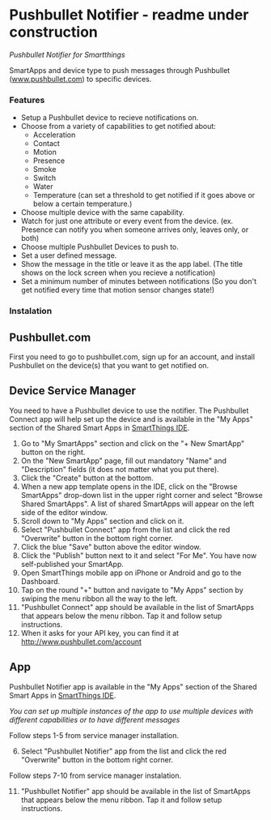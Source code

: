 # Pushbullet Notifier - readme under construction
*Pushbullet Notifier for Smartthings*

SmartApps and device type to push messages through Pushbullet (www.pushbullet.com) to specific devices.

### Features

* Setup a Pushbullet device to recieve notifications on.
* Choose from a variety of capabilities to get notified about:
	* Acceleration
	* Contact
	* Motion
	* Presence
	* Smoke
	* Switch
	* Water
	* Temperature (can set a threshold to get notified if it goes above or below a certain temperature.)
* Choose multiple device with the same capability.
* Watch for just one attribute or every event from the device. (ex. Presence can notify you when someone arrives only, leaves only, or both)
* Choose multiple Pushbullet Devices to push to.
* Set a user defined message.
* Show the message in the title or leave it as the app label. (The title shows on the lock screen when you recieve a notification)
* Set a minimum number of minutes between notifications (So you don't get notified every time that motion sensor changes state!)

### Instalation

## Pushbullet.com

First you need to go to pushbullet.com, sign up for an account, and install Pushbullet on the device(s) that you want to get notified on.

## Device Service Manager

You need to have a Pushbullet device to use the notifier. The Pushbullet Connect app will help set up the device and is available in the "My Apps" section of the Shared
Smart Apps in [SmartThings IDE](https://graph.api.smartthings.com).

1. Go to "My SmartApps" section and click on the "+ New SmartApp" button on the
right.
2. On the "New SmartApp" page, fill out mandatory "Name" and "Description"
fields (it does not matter what you put there).
3. Click the "Create" button at the bottom.
4. When a new app template opens in the IDE, click on the "Browse SmartApps"
drop-down list in the upper right corner and select "Browse Shared SmartApps".
A list of shared SmartApps will appear on the left side of the editor window.
5. Scroll down to "My Apps" section and click on it.
6. Select "Pushbullet Connect" app from the list and click the red "Overwrite" button
in the bottom right corner.
7. Click the blue "Save" button above the editor window.
8. Click the "Publish" button next to it and select "For Me". You have now
self-published your SmartApp.
9. Open SmartThings mobile app on iPhone or Android and go to the Dashboard.
10. Tap on the round "+" button and navigate to "My Apps" section by swiping
the menu ribbon all the way to the left.
11. "Pushbullet Connect" app should be available in the list of SmartApps that
appears below the menu ribbon. Tap it and follow setup instructions.
12. When it asks for your API key, you can find it at http://www.pushbullet.com/account

## App

Pushbullet Notifier app is available in the "My Apps" section of the Shared
Smart Apps in [SmartThings IDE](https://graph.api.smartthings.com).

*You can set up multiple instances of the app to use multiple devices with different capabilities or to have different messages*

Follow steps 1-5 from service manager installation.

6. Select "Pushbullet Notifier" app from the list and click the red "Overwrite" button
in the bottom right corner.

Follow steps 7-10 from service manager instalation.

11. "Pushbullet Notifier" app should be available in the list of SmartApps that
appears below the menu ribbon. Tap it and follow setup instructions.


